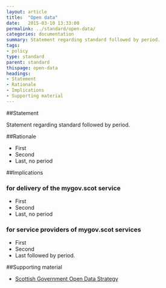 ```yaml
---
layout: article
title:  "Open data"
date:   2015-03-10 13:33:00
permalink: ../standard/open-data/ 
categories: documentation
summary: Statement regarding standard followed by period.
tags: 
- policy
type: standard
parent: standard
thispage: open-data
headings:
- Statement
- Rationale
- Implications
- Supporting material
---
```


##Statement

Statement regarding standard followed by period.

##Rationale

* First
* Second
* Last, no period

##Implications

### for delivery of the mygov.scot service

* First
* Second
* Last, no period

### for service providers of mygov.scot services

* First
* Second
* Last followed by period.

##Supporting material

- [Scottish Government Open Data Strategy](http://www.gov.scot/Resource/0047/00472007.pdf)
